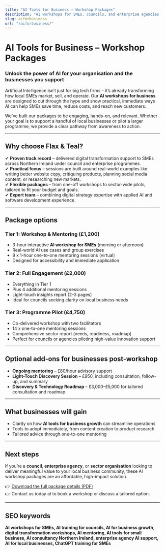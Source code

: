 ```yaml
---
title: "AI Tools for Business – Workshop Packages"
description: "AI workshops for SMEs, councils, and enterprise agencies. Practical, hands-on training to help businesses apply AI tools like ChatGPT for marketing, productivity, and growth."
slug: aiforbusiness
url: "/aiforbusiness/"
---
```


# AI Tools for Business – Workshop Packages

### Unlock the power of AI for your organisation and the businesses you support

Artificial Intelligence isn’t just for big tech firms – it’s already transforming how local SMEs market, sell, and operate. Our **AI workshops for business** are designed to cut through the hype and show practical, immediate ways AI can help SMEs save time, reduce costs, and reach new customers.

We’ve built our packages to be engaging, hands-on, and relevant. Whether your goal is to support a handful of local businesses or pilot a larger programme, we provide a clear pathway from awareness to action.

---

## Why choose Flax & Teal?

✔ **Proven track record** – delivered digital transformation support to SMEs across Northern Ireland under council and enterprise programmes.  
✔ **Practical focus** – sessions are built around real-world examples like writing better website copy, critiquing products, planning social media content, or researching new markets.  
✔ **Flexible packages** – from one-off workshops to sector-wide pilots, tailored to fit your budget and goals.  
✔ **Expert team** – combining digital strategy expertise with applied AI and software development experience.  

---

## Package options

### Tier 1: Workshop & Mentoring (£1,200)
- 3-hour interactive **AI workshop for SMEs** (morning or afternoon)
- Real-world AI use cases and group exercises
- 8 x 1-hour one-to-one mentoring sessions (virtual)
- Designed for accessibility and immediate application

### Tier 2: Full Engagement (£2,000)
- Everything in Tier 1
- Plus 4 additional mentoring sessions
- Light-touch insights report (2–3 pages)
- Ideal for councils seeking clarity on local business needs

### Tier 3: Programme Pilot (£4,750)
- Co-delivered workshop with two facilitators
- 14 x one-to-one mentoring sessions
- Comprehensive sector report (needs, readiness, roadmap)
- Perfect for councils or agencies piloting high-value innovation support

---

## Optional add-ons for businesses post-workshop
- **Ongoing mentoring** – £80/hour advisory support
- **Light-Touch Discovery Session** – £950, including consultation, follow-up, and summary
- **Discovery & Technology Roadmap** – £3,000–£5,000 for tailored consultation and roadmap

---

## What businesses will gain
- Clarity on how **AI tools for business growth** can streamline operations
- Tools to adopt immediately, from content creation to product research
- Tailored advice through one-to-one mentoring

---

## Next steps
If you’re a **council**, **enterprise agency**, or **sector organisation** looking to deliver meaningful value to your local business community, these AI workshop packages are an affordable, high-impact solution.

👉 [Download the full package details (PDF)](https://flaxandteal.co.uk/AI%20for%20Business%20Workshop%20Packages.pdf)  
👉 Contact us today at to book a workshop or discuss a tailored option.  

---

## SEO keywords
**AI workshops for SMEs, AI training for councils, AI for business growth, digital transformation workshops, AI mentoring, AI tools for small business, AI consultancy Northern Ireland, enterprise agency AI support, AI for local businesses, ChatGPT training for SMEs**
